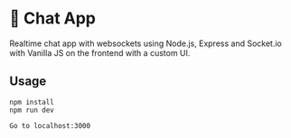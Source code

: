 # 📲 Chat App
Realtime chat app with websockets using Node.js, Express and Socket.io with Vanilla JS on the frontend with a custom UI.

## Usage
```
npm install
npm run dev

Go to localhost:3000 
```
